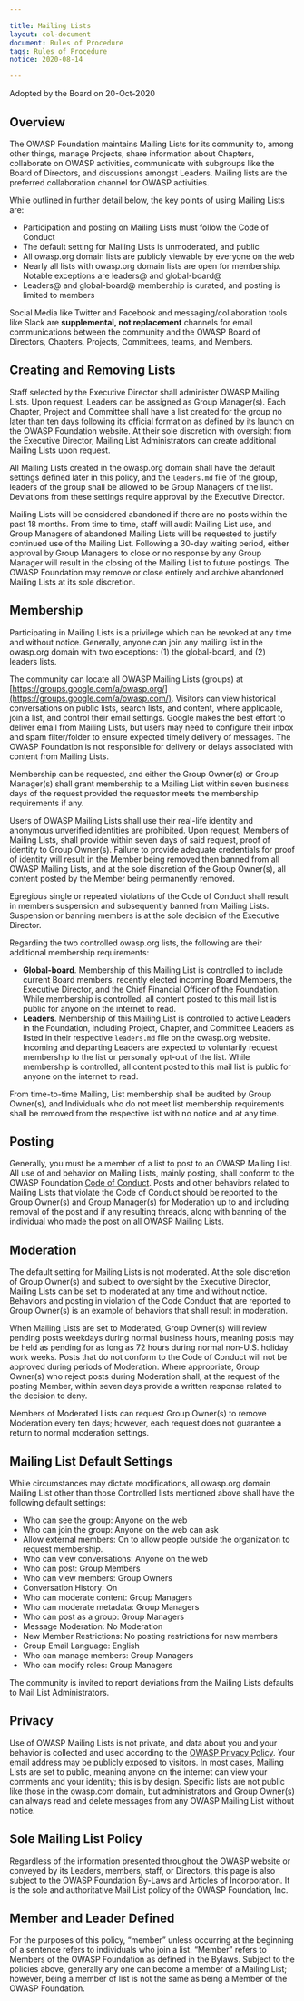 ```yaml
---

title: Mailing Lists
layout: col-document
document: Rules of Procedure
tags: Rules of Procedure
notice: 2020-08-14

---
```


Adopted by the Board on 20-Oct-2020

## Overview

The OWASP Foundation maintains Mailing Lists for its community to, among other things, manage Projects, share information about Chapters, collaborate on OWASP activities, communicate with subgroups like the Board of Directors, and discussions amongst Leaders. Mailing lists are the preferred collaboration channel for OWASP activities.

While outlined in further detail below, the key points of using Mailing Lists are:

- Participation and posting on Mailing Lists must follow the Code of Conduct
- The default setting for Mailing Lists is unmoderated, and public
- All owasp.org domain lists are publicly viewable by everyone on the web
- Nearly all lists with owasp.org domain lists are open for membership. Notable exceptions are leaders@ and global-board@
- Leaders@ and global-board@ membership is curated, and posting is limited to members       

Social Media like Twitter and Facebook and messaging/collaboration tools like Slack are **supplemental, not replacement** channels for email communications between the community and the OWASP Board of Directors, Chapters, Projects, Committees, teams, and Members.

## Creating and Removing Lists

Staff selected by the Executive Director shall administer OWASP Mailing Lists. Upon request, Leaders can be assigned as Group Manager(s). Each Chapter, Project and Committee shall have a list created for the group no later than ten days following its official formation as defined by its launch on the OWASP Foundation website. At their sole discretion with oversight from the Executive Director, Mailing List Administrators can create additional Mailing Lists upon request.

All Mailing Lists created in the owasp.org domain shall have the default settings defined later in this policy, and the `leaders.md` file of the group, leaders of the group shall be allowed to be Group Managers of the list. Deviations from these settings require approval by the Executive Director.

Mailing Lists will be considered abandoned if there are no posts within the past 18 months. From time to time, staff will audit Mailing List use, and Group Managers of abandoned Mailing Lists will be requested to justify continued use of the Mailing List. Following a 30-day waiting period, either approval by Group Managers to close or no response by any Group Manager will result in the closing of the Mailing List to future postings. The OWASP Foundation may remove or close entirely and archive abandoned Mailing Lists at its sole discretion.

## Membership

Participating in Mailing Lists is a privilege which can be revoked at any time and without notice. Generally, anyone can join any mailing list in the owasp.org domain with two exceptions: (1) the global-board, and (2) leaders lists.

The community can locate all OWASP Mailing Lists (groups) at [https://groups.google.com/a/owasp.org/](https://groups.google.com/a/owasp.com/). Visitors can view historical conversations on public lists, search lists, and content, where applicable, join a list, and control their email settings. Google makes the best effort to deliver email from Mailing Lists, but users may need to configure their inbox and spam filter/folder to ensure expected timely delivery of messages. The OWASP Foundation is not responsible for delivery or delays associated with content from Mailing Lists.

Membership can be requested, and either the Group Owner(s) or Group Manager(s) shall grant membership to a Mailing List within seven business days of the request provided the requestor meets the membership requirements if any.

Users of OWASP Mailing Lists shall use their real-life identity and anonymous unverified identities are prohibited. Upon request, Members of Mailing Lists, shall provide within seven days of said request, proof of identity to Group Owner(s). Failure to provide adequate credentials for proof of identity will result in the Member being removed then banned from all OWASP Mailing Lists, and at the sole discretion of the Group Owner(s), all content posted by the Member being permanently removed.

Egregious single or repeated violations of the Code of Conduct shall result in members suspension and subsequently banned from Mailing Lists. Suspension or banning members is at the sole decision of the Executive Director.

Regarding the two controlled owasp.org lists, the following are their additional membership requirements:

- **Global-board**. Membership of this Mailing List is controlled to include current Board members, recently elected incoming Board Members, the Executive Director, and the Chief Financial Officer of the Foundation. While membership is controlled, all content posted to this mail list is public for anyone on the internet to read.
- **Leaders**. Membership of this Mailing List is controlled to active Leaders in the Foundation, including Project, Chapter, and Committee Leaders as listed in their respective `leaders.md` file on the owasp.org website. Incoming and departing Leaders are expected to voluntarily request membership to the list or personally opt-out of the list. While membership is controlled, all content posted to this mail list is public for anyone on the internet to read.

From time-to-time Mailing, List membership shall be audited by Group Owner(s), and Individuals who do not meet list membership requirements shall be removed from the respective list with no notice and at any time.

## Posting

Generally, you must be a member of a list to post to an OWASP Mailing List. All use of and behavior on Mailing Lists, mainly posting, shall conform to the OWASP Foundation [Code of Conduct](/www-policy/operational/code-of-conduct). Posts and other behaviors related to Mailing Lists that violate the Code of Conduct should be reported to the Group Owner(s) and Group Manager(s) for Moderation up to and including removal of the post and if any resulting threads, along with banning of the individual who made the post on all OWASP Mailing Lists.

## Moderation

The default setting for Mailing Lists is not moderated. At the sole discretion of Group Owner(s) and subject to oversight by the Executive Director, Mailing Lists can be set to moderated at any time and without notice. Behaviors and posting in violation of the Code Conduct that are reported to Group Owner(s) is an example of behaviors that shall result in moderation.

When Mailing Lists are set to Moderated, Group Owner(s) will review pending posts weekdays during normal business hours, meaning posts may be held as pending for as long as 72 hours during normal non-U.S. holiday work weeks.  Posts that do not conform to the Code of Conduct will not be approved during periods of Moderation. Where appropriate, Group Owner(s) who reject posts during Moderation shall, at the request of the posting Member, within seven days provide a written response related to the decision to deny.

Members of Moderated Lists can request Group Owner(s) to remove Moderation every ten days; however, each request does not guarantee a return to normal moderation settings.

## Mailing List Default Settings

While circumstances may dictate modifications, all owasp.org domain Mailing List other than those Controlled lists mentioned above shall have the following default settings:

- Who can see the group: Anyone on the web
- Who can join the group: Anyone on the web can ask
- Allow external members: On to allow people outside the organization to request membership.
- Who can view conversations: Anyone on the web
- Who can post: Group Members
- Who can view members: Group Owners
- Conversation History: On
- Who can moderate content: Group Managers
- Who can moderate metadata: Group Managers
- Who can post as a group: Group Managers
- Message Moderation: No Moderation
- New Member Restrictions: No posting restrictions for new members
- Group Email Language: English
- Who can manage members: Group Managers
- Who can modify roles: Group Managers

The community is invited to report deviations from the Mailing Lists defaults to Mail List Administrators.

## Privacy

Use of OWASP Mailing Lists is not private, and data about you and your behavior is collected and used according to the [OWASP Privacy Policy](/www-policy/operational/privacy). Your email address may be publicly exposed to visitors. In most cases, Mailing Lists are set to public, meaning anyone on the internet can view your comments and your identity; this is by design. Specific lists are not public like those in the owasp.com domain, but administrators and Group Owner(s) can always read and delete messages from any OWASP Mailing List without notice.

## Sole Mailing List Policy

Regardless of the information presented throughout the OWASP website or conveyed by its Leaders, members, staff, or Directors, this page is also subject to the OWASP Foundation By-Laws and Articles of Incorporation. It is the sole and authoritative Mail List policy of the OWASP Foundation, Inc.

## Member and Leader Defined

For the purposes of this policy, “member” unless occurring at the beginning of a sentence refers to individuals who join a list. “Member” refers to Members of the OWASP Foundation as defined in the Bylaws. Subject to the policies above, generally any one can become a member of a Mailing List; however, being a member of list is not the same as being a Member of the OWASP Foundation.
